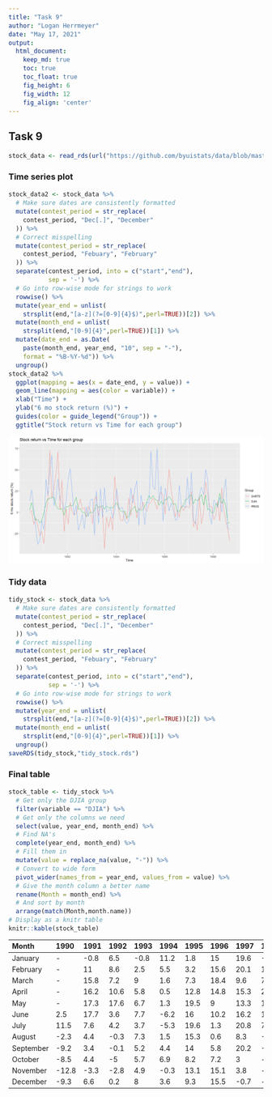 ```yaml
---
title: "Task 9"
author: "Logan Herrmeyer"
date: "May 17, 2021"
output:
  html_document:  
    keep_md: true
    toc: true
    toc_float: true
    fig_height: 6
    fig_width: 12
    fig_align: 'center'
---
```




## Task 9


```r
stock_data <- read_rds(url("https://github.com/byuistats/data/blob/master/Dart_Expert_Dow_6month_anova/Dart_Expert_Dow_6month_anova.RDS?raw=true"))
```

### Time series plot


```r
stock_data2 <- stock_data %>%
  # Make sure dates are consistently formatted
  mutate(contest_period = str_replace(
    contest_period, "Dec[.]", "December"
  )) %>%
  # Correct misspelling
  mutate(contest_period = str_replace(
    contest_period, "Febuary", "February"
  )) %>%
  separate(contest_period, into = c("start","end"),
           sep = '-') %>%
  # Go into row-wise mode for strings to work
  rowwise() %>%
  mutate(year_end = unlist(
    strsplit(end,"[a-z](?=[0-9]{4}$)",perl=TRUE))[2]) %>%
  mutate(month_end = unlist(
    strsplit(end,"[0-9]{4}",perl=TRUE))[1]) %>%
  mutate(date_end = as.Date(
    paste(month_end, year_end, "10", sep = "-"),
    format = "%B-%Y-%d")) %>%
  ungroup()
stock_data2 %>%
  ggplot(mapping = aes(x = date_end, y = value)) +
  geom_line(mapping = aes(color = variable)) +
  xlab("Time") +
  ylab("6 mo stock return (%)") +
  guides(color = guide_legend("Group")) +
  ggtitle("Stock return vs Time for each group")
```

![](task9_files/figure-html/unnamed-chunk-3-1.png)<!-- -->

### Tidy data


```r
tidy_stock <- stock_data %>%
  # Make sure dates are consistently formatted
  mutate(contest_period = str_replace(
    contest_period, "Dec[.]", "December"
  )) %>%
  # Correct misspelling
  mutate(contest_period = str_replace(
    contest_period, "Febuary", "February"
  )) %>%
  separate(contest_period, into = c("start","end"),
           sep = '-') %>%
  # Go into row-wise mode for strings to work
  rowwise() %>%
  mutate(year_end = unlist(
    strsplit(end,"[a-z](?=[0-9]{4}$)",perl=TRUE))[2]) %>%
  mutate(month_end = unlist(
    strsplit(end,"[0-9]{4}",perl=TRUE))[1]) %>%
  ungroup()
saveRDS(tidy_stock,"tidy_stock.rds")
```

### Final table


```r
stock_table <- tidy_stock %>%
  # Get only the DJIA group
  filter(variable == "DJIA") %>%
  # Get only the columns we need
  select(value, year_end, month_end) %>%
  # Find NA's
  complete(year_end, month_end) %>%
  # Fill them in
  mutate(value = replace_na(value, "-")) %>%
  # Convert to wide form
  pivot_wider(names_from = year_end, values_from = value) %>%
  # Give the month column a better name
  rename(Month = month_end) %>%
  # And sort by month
  arrange(match(Month,month.name))
# Display as a knitr table
knitr::kable(stock_table)
```



|Month     |1990  |1991 |1992 |1993 |1994 |1995 |1996 |1997 |1998  |
|:---------|:-----|:----|:----|:----|:----|:----|:----|:----|:-----|
|January   |-     |-0.8 |6.5  |-0.8 |11.2 |1.8  |15   |19.6 |-0.3  |
|February  |-     |11   |8.6  |2.5  |5.5  |3.2  |15.6 |20.1 |10.7  |
|March     |-     |15.8 |7.2  |9    |1.6  |7.3  |18.4 |9.6  |7.6   |
|April     |-     |16.2 |10.6 |5.8  |0.5  |12.8 |14.8 |15.3 |22.5  |
|May       |-     |17.3 |17.6 |6.7  |1.3  |19.5 |9    |13.3 |10.6  |
|June      |2.5   |17.7 |3.6  |7.7  |-6.2 |16   |10.2 |16.2 |15    |
|July      |11.5  |7.6  |4.2  |3.7  |-5.3 |19.6 |1.3  |20.8 |7.1   |
|August    |-2.3  |4.4  |-0.3 |7.3  |1.5  |15.3 |0.6  |8.3  |-13.1 |
|September |-9.2  |3.4  |-0.1 |5.2  |4.4  |14   |5.8  |20.2 |-11.8 |
|October   |-8.5  |4.4  |-5   |5.7  |6.9  |8.2  |7.2  |3    |-     |
|November  |-12.8 |-3.3 |-2.8 |4.9  |-0.3 |13.1 |15.1 |3.8  |-     |
|December  |-9.3  |6.6  |0.2  |8    |3.6  |9.3  |15.5 |-0.7 |-     |
